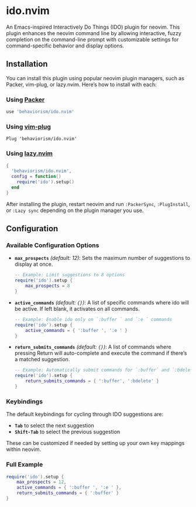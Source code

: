# ido.nvim

An Emacs-inspired Interactively Do Things (IDO) plugin for neovim. This plugin enhances the neovim command line by allowing interactive, fuzzy completion on the command-line prompt with customizable settings for command-specific behavior and display options.

## Installation

You can install this plugin using popular neovim plugin managers, such as Packer, vim-plug, or lazy.nvim. Here’s how to install with each:

### Using [Packer](https://github.com/wbthomason/packer.nvim)

```lua
use 'behaviorism/ido.nvim'
```

### Using [vim-plug](https://github.com/junegunn/vim-plug)

```vim
Plug 'behaviorism/ido.nvim'
```

### Using [lazy.nvim](https://github.com/folke/lazy.nvim)

```lua
{
  'behaviorism/ido.nvim',
  config = function()
    require('ido').setup()
  end
}
```

After installing the plugin, restart neovim and run `:PackerSync`, `:PlugInstall`, or `:Lazy sync` depending on the plugin manager you use.

## Configuration

### Available Configuration Options

- **`max_prospects`** *(default: 12)*: Sets the maximum number of suggestions to display at once.
  
  ```lua
  -- Example: Limit suggestions to 8 options
  require('ido').setup {
      max_prospects = 8
  }
  ```

- **`active_commands`** *(default: `{}`)*: A list of specific commands where ido will be active. If left blank, it activates on all commands.

  ```lua
  -- Example: Enable ido only on `:buffer ` and `:e ` commands
  require('ido').setup {
      active_commands = { ':buffer ', ':e ' }
  }
  ```

- **`return_submits_commands`** *(default: `{}`)*: A list of commands where pressing Return will auto-complete and execute the command if there’s a matched suggestion.

  ```lua
  -- Example: Automatically submit commands for `:buffer` and `:bdelete`
  require('ido').setup {
      return_submits_commands = { ':buffer', ':bdelete' }
  }
  ```

### Keybindings

The default keybindings for cycling through IDO suggestions are:
- **`Tab`** to select the next suggestion
- **`Shift-Tab`** to select the previous suggestion

These can be customized if needed by setting up your own key mappings within neovim.

### Full Example

```lua
require('ido').setup {
    max_prospects = 12,
    active_commands = { ':buffer ', ':e ' },
    return_submits_commands = { ':buffer' }
}
```

